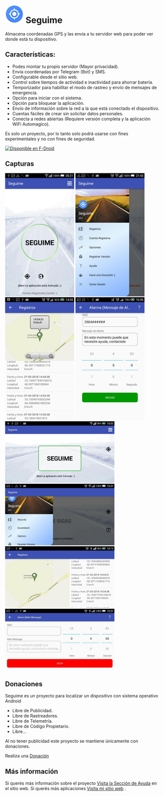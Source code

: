 # <img src="metadata/es-AR/images/icon.png" alt="Icono" height="60"> Seguime

Almacena coordenadas GPS y las envía a tu servidor web para poder ver donde
está tu dispositivo.

## Características:
* Podes montar tu propio servidor (Mayor privacidad).
* Envía coordenadas por Telegram (Bot) y SMS.
* Configurable desde el sitio web.
* Control sobre tiempos de actividad e inactividad para ahorrar batería.
* Temporizador para habilitar el modo de rastreo y envío de mensajes de emergencia.
* Opción para iniciar con el sistema.
* Opción para bloquear la aplicación.
* Envío de información sobre la red a la que está conectado el dispositivo.
* Cuentas fáciles de crear sin solicitar datos personales.
* Conecta a redes abiertas (Requiere versión completa y la aplicación WiFi Automagico).


Es solo un proyecto, por lo tanto solo podrá usarse con fines experimentales y
no con fines de seguridad.

[<img src="https://f-droid.org/badge/get-it-on-es.png" alt="Disponible en F-Droid" height="80">](https://f-droid.org/app/pc.javier.seguime)



## Capturas

<img src="metadata/es-AR/images/phoneScreenshots/principal.jpg" alt="Captura de Pantalla" height="400">
<img src="metadata/es-AR/images/phoneScreenshots/menu.jpg" alt="Captura de Pantalla" height="400">
<img src="metadata/es-AR/images/phoneScreenshots/registros.jpg" alt="Captura de Pantalla" height="400">
<img src="metadata/es-AR/images/phoneScreenshots/temporizador.jpg" alt="Captura de Pantalla" height="400">

<img src="metadata/en-US/images/phoneScreenshots/principal2.jpg" alt="Captura de Pantalla" height="200">
<img src="metadata/en-US/images/phoneScreenshots/menu2.jpg" alt="Captura de Pantalla" height="200">
<img src="metadata/en-US/images/phoneScreenshots/registros2.jpg" alt="Captura de Pantalla" height="200">
<img src="metadata/en-US/images/phoneScreenshots/temporizador2.jpg" alt="Captura de Pantalla" height="200">



## Donaciones

Seguime es un proyecto para localizar un dispositivo con sistema operativo Android 

* Libre de Publicidad.
* Libre de Rastreadores.
* Libre de Telemetría.
* Libre de Código Propietario.
* Libre...

Al no tener publicidad este proyecto se mantiene únicamente con donaciones.

Realiza una [Donación](https://javim.000webhostapp.com/donacion) 

## Más información

Si querés más información sobre el proyecto [Visita la Sección de Ayuda](https://seguime.000webhostapp.com/ayuda.php) en el sitio web.
Si querés más aplicaciones [Visita mi sitio web](https://javim.000webhostapp.com) .

